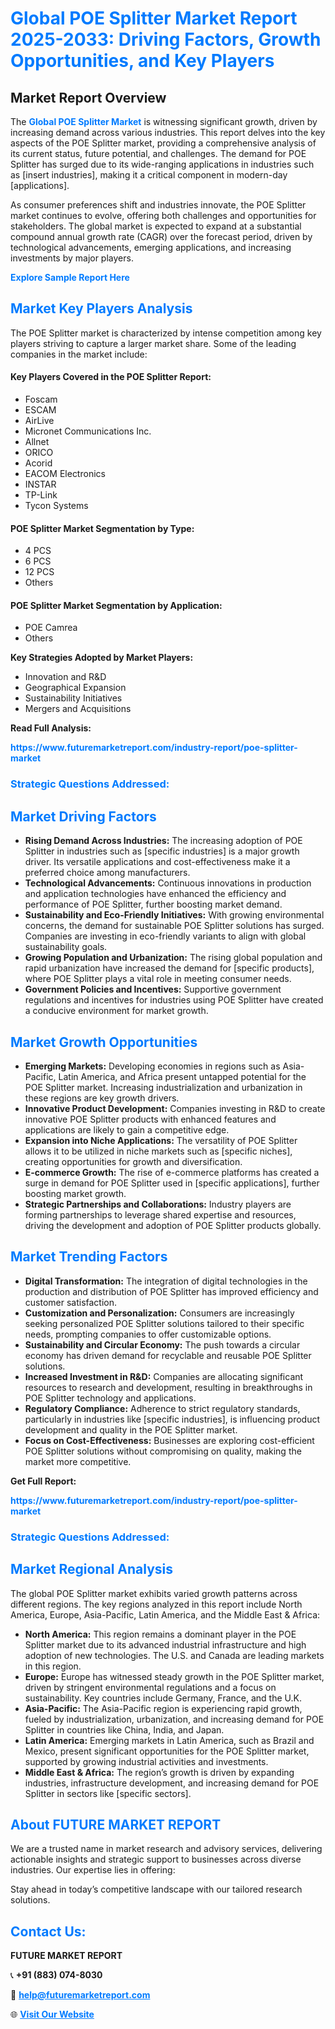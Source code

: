 <h1 style="color: #007BFF;">Global POE Splitter Market Report 2025-2033: Driving Factors, Growth Opportunities, and Key Players</h1>

<section id="overview">
<h2>Market Report Overview</h2>
<p>The <a href="https://www.futuremarketreport.com/industry-report/poe-splitter-market" style="color: #007BFF; text-decoration: none;"><strong>Global POE Splitter Market</strong></a> is witnessing significant growth, driven by increasing demand across various industries. This report delves into the key aspects of the POE Splitter market, providing a comprehensive analysis of its current status, future potential, and challenges. The demand for POE Splitter has surged due to its wide-ranging applications in industries such as [insert industries], making it a critical component in modern-day [applications].</p>
<p>As consumer preferences shift and industries innovate, the POE Splitter market continues to evolve, offering both challenges and opportunities for stakeholders. The global market is expected to expand at a substantial compound annual growth rate (CAGR) over the forecast period, driven by technological advancements, emerging applications, and increasing investments by major players.</p>
</section>

<section id="overview">
<p><a href="https://www.futuremarketreport.com/request-sample/reportId=81890" style="color: #007BFF; text-decoration: none;"><strong>Explore Sample Report Here</strong></a></p>
</section>

<section id="key-players">
<h2 style="color: #007BFF;">Market Key Players Analysis</h2>
<p>The POE Splitter market is characterized by intense competition among key players striving to capture a larger market share. Some of the leading companies in the market include:</p>
<h4>Key Players Covered in the POE Splitter Report:</h4>
<ul><li>Foscam</li><li>ESCAM</li><li>AirLive</li><li>Micronet Communications Inc.</li><li>Allnet</li><li>ORICO</li><li>Acorid</li><li>EACOM Electronics</li><li>INSTAR</li><li>TP-Link</li><li>Tycon Systems</li></ul>
<h4>POE Splitter Market Segmentation by Type:</h4>
<ul><li>4 PCS</li><li>6 PCS</li><li>12 PCS</li><li>Others</li></ul>

<h4>POE Splitter Market Segmentation by Application:</h4>
<ul><li>POE Camrea</li><li>Others</li></ul>
<p><strong>Key Strategies Adopted by Market Players:</strong></p>
<ul>
<li>Innovation and R&D</li>
<li>Geographical Expansion</li>
<li>Sustainability Initiatives</li>
<li>Mergers and Acquisitions</li>
</ul>
</section>

<section>
<p><strong>Read Full Analysis: </strong></p><a href="https://www.futuremarketreport.com/industry-report/poe-splitter-market" style="color: #007BFF; text-decoration: none;"><strong>https://www.futuremarketreport.com/industry-report/poe-splitter-market</strong></a>
<h3 style="color: #007BFF;">Strategic Questions Addressed:</h3>
</section>

<section id="driving-factors">
<h2 style="color: #007BFF;">Market Driving Factors</h2>
<ul>
<li><strong>Rising Demand Across Industries:</strong> The increasing adoption of POE Splitter in industries such as [specific industries] is a major growth driver. Its versatile applications and cost-effectiveness make it a preferred choice among manufacturers.</li>
<li><strong>Technological Advancements:</strong> Continuous innovations in production and application technologies have enhanced the efficiency and performance of POE Splitter, further boosting market demand.</li>
<li><strong>Sustainability and Eco-Friendly Initiatives:</strong> With growing environmental concerns, the demand for sustainable POE Splitter solutions has surged. Companies are investing in eco-friendly variants to align with global sustainability goals.</li>
<li><strong>Growing Population and Urbanization:</strong> The rising global population and rapid urbanization have increased the demand for [specific products], where POE Splitter plays a vital role in meeting consumer needs.</li>
<li><strong>Government Policies and Incentives:</strong> Supportive government regulations and incentives for industries using POE Splitter have created a conducive environment for market growth.</li>
</ul>
</section>

<section id="growth-opportunities">
<h2 style="color: #007BFF;">Market Growth Opportunities</h2>
<ul>
<li><strong>Emerging Markets:</strong> Developing economies in regions such as Asia-Pacific, Latin America, and Africa present untapped potential for the POE Splitter market. Increasing industrialization and urbanization in these regions are key growth drivers.</li>
<li><strong>Innovative Product Development:</strong> Companies investing in R&D to create innovative POE Splitter products with enhanced features and applications are likely to gain a competitive edge.</li>
<li><strong>Expansion into Niche Applications:</strong> The versatility of POE Splitter allows it to be utilized in niche markets such as [specific niches], creating opportunities for growth and diversification.</li>
<li><strong>E-commerce Growth:</strong> The rise of e-commerce platforms has created a surge in demand for POE Splitter used in [specific applications], further boosting market growth.</li>
<li><strong>Strategic Partnerships and Collaborations:</strong> Industry players are forming partnerships to leverage shared expertise and resources, driving the development and adoption of POE Splitter products globally.</li>
</ul>
</section>

<section id="trending-factors">
<h2 style="color: #007BFF;">Market Trending Factors</h2>
<ul>
<li><strong>Digital Transformation:</strong> The integration of digital technologies in the production and distribution of POE Splitter has improved efficiency and customer satisfaction.</li>
<li><strong>Customization and Personalization:</strong> Consumers are increasingly seeking personalized POE Splitter solutions tailored to their specific needs, prompting companies to offer customizable options.</li>
<li><strong>Sustainability and Circular Economy:</strong> The push towards a circular economy has driven demand for recyclable and reusable POE Splitter solutions.</li>
<li><strong>Increased Investment in R&D:</strong> Companies are allocating significant resources to research and development, resulting in breakthroughs in POE Splitter technology and applications.</li>
<li><strong>Regulatory Compliance:</strong> Adherence to strict regulatory standards, particularly in industries like [specific industries], is influencing product development and quality in the POE Splitter market.</li>
<li><strong>Focus on Cost-Effectiveness:</strong> Businesses are exploring cost-efficient POE Splitter solutions without compromising on quality, making the market more competitive.</li>
</ul>
</section>

<section>
<p><strong>Get Full Report: </strong></p><a href="https://www.futuremarketreport.com/industry-report/poe-splitter-market" style="color: #007BFF; text-decoration: none;"><strong>https://www.futuremarketreport.com/industry-report/poe-splitter-market</strong></a>
<h3 style="color: #007BFF;">Strategic Questions Addressed:</h3>
</section>


<section id="regional-analysis">
<h2 style="color: #007BFF;">Market Regional Analysis</h2>
<p>The global POE Splitter market exhibits varied growth patterns across different regions. The key regions analyzed in this report include North America, Europe, Asia-Pacific, Latin America, and the Middle East & Africa:</p>
<ul>
<li><strong>North America:</strong> This region remains a dominant player in the POE Splitter market due to its advanced industrial infrastructure and high adoption of new technologies. The U.S. and Canada are leading markets in this region.</li>
<li><strong>Europe:</strong> Europe has witnessed steady growth in the POE Splitter market, driven by stringent environmental regulations and a focus on sustainability. Key countries include Germany, France, and the U.K.</li>
<li><strong>Asia-Pacific:</strong> The Asia-Pacific region is experiencing rapid growth, fueled by industrialization, urbanization, and increasing demand for POE Splitter in countries like China, India, and Japan.</li>
<li><strong>Latin America:</strong> Emerging markets in Latin America, such as Brazil and Mexico, present significant opportunities for the POE Splitter market, supported by growing industrial activities and investments.</li>
<li><strong>Middle East & Africa:</strong> The region’s growth is driven by expanding industries, infrastructure development, and increasing demand for POE Splitter in sectors like [specific sectors].</li>
</ul>
</section>

<footer>
<h2 style="color: #007BFF;">About FUTURE MARKET REPORT</h2>
<p>We are a trusted name in market research and advisory services, delivering actionable insights and strategic support to businesses across diverse industries. Our expertise lies in offering:</p>

<p>Stay ahead in today’s competitive landscape with our tailored research solutions.</p>

<h2 style="color: #007BFF;">Contact Us:</h2>
<p><strong>FUTURE MARKET REPORT</strong></p>
<p>📞 <strong>+91 (883) 074-8030</strong></p>
<p>📧 <strong><a href="mailto:help@futuremarketreport.com" style="color: #007BFF;">help@futuremarketreport.com</a></strong></p>
<p>🌐 <strong><a href="https://www.futuremarketreport.com/" style="color: #007BFF;">Visit Our Website</a></strong></p>
</footer>